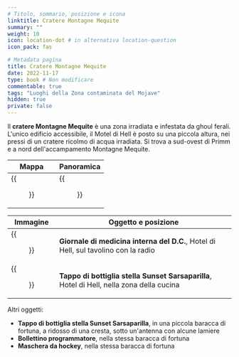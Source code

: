 ```yaml
---
# Titolo, sommario, posizione e icona
linktitle: Cratere Montagne Mequite
summary: ""
weight: 10
icon: location-dot # in alternativa location-question
icon_pack: fas

# Metadata pagina
title: Cratere Montagne Mequite
date: 2022-11-17
type: book # Non modificare
commentable: true
tags: "Luoghi della Zona contaminata del Mojave"
hidden: true
private: false
---
```


<div class="fnv">

Il **cratere Montagne Mequite** è una zona irradiata e infestata da ghoul ferali. L'unico edificio accessibile, il Motel di Hell è posto su una piccola altura, nei pressi di un cratere ricolmo di acqua irradiata. Si trova a sud-ovest di Primm e a nord dell'accampamento Montagne Mequite.

| Mappa                                   | Panoramica                          |
| --------------------------------------- | ----------------------------------- |
| {{<figure src="fnv/Mesquite_Mountains_Crater_loc.webp">}} | {{<figure src="fnv/Mesquite_Mountains_Crater.webp">}} |

| Immagine                                        | Oggetto e posizione                                                                       |
| ----------------------------------------------- | ----------------------------------------------------------------------------------------- |
| {{<figure src="fnv/HellsmotelDCjournalofinternalmedicine.webp">}} | **Giornale di medicina interna del D.C.**, Hotel di Hell, sul tavolino con la radio       |
| {{<figure src="fnv/FNV_Hells_Motel_2.webp">}}                     | **Tappo di bottiglia stella Sunset Sarsaparilla**, Hotel di Hell, nella zona della cucina |

Altri oggetti:
- **Tappo di bottiglia stella Sunset Sarsaparilla**, in una piccola baracca di fortuna, a ridosso di una cresta, sotto un'antenna con alcune lamiere  
- **Bollettino programmatore**, nella stessa baracca di fortuna  
- **Maschera da hockey**, nella stessa baracca di fortuna

</div>


